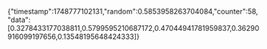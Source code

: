 {"timestamp":1748777102131,"random":0.5853958263704084,"counter":58,"data":[0.3278433177038811,0.5799595210687172,0.47044941781959837,0.36290916099197656,0.13548195648424333]}

